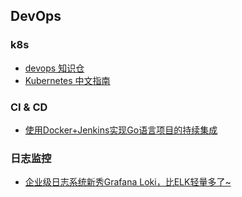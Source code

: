## DevOps

### k8s

- [devops 知识仓](https://github.com/bregman-arie/devops-exercises)
- [Kubernetes 中文指南](https://jimmysong.io/kubernetes-handbook/)

### CI & CD

- [使用Docker+Jenkins实现Go语言项目的持续集成](https://juejin.cn/post/6844904152829542413)

### 日志监控

- [企业级日志系统新秀Grafana Loki，比ELK轻量多了~](https://mp.weixin.qq.com/s/JTRpTYOn-rA7tI6-Zuf3Pg)